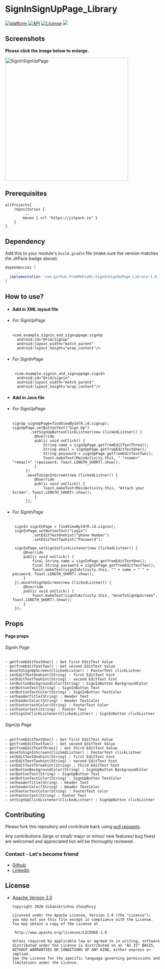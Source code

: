# SignInSignUpPage_Library
[![platform](https://img.shields.io/badge/platform-android-green)](https://www.android.com)
[![API](https://img.shields.io/badge/API-19%2B-brightgreen.svg?style=plastic)](https://android-arsenal.com/api?level=19)
[![License](https://img.shields.io/badge/license-Apache%202-4EB1BA.svg?style=flat-square)](https://www.apache.org/licenses/LICENSE-2.0.html)
[![](https://jitpack.io/v/SibaniKrishnaChoudhury-255/SignInSignUpPage_Library.svg)](https://jitpack.io/#SibaniKrishnaChoudhury-255/SignInSignUpPage_Library)


## Screenshots

**Please click the image below to enlarge.**


<a href="https://user-images.githubusercontent.com/66129155/83489123-9696c100-a4cb-11ea-8600-760b0e31071c.jpg"><img src="https://user-images.githubusercontent.com/66129155/83489123-9696c100-a4cb-11ea-8600-760b0e31071c.jpg" title="SignInSignUpPage" height=400/></a>



## Prerequisites

```
allProjects{
	repositories {
		...
		maven { url "https://jitpack.io" }
	}
}
```

## Dependency

Add this to your module's `build.gradle` file (make sure the version matches the JitPack badge above):

```gradle
dependencies {
	... 
  implementation 'com.github.PremMehta01:SignInSignUpPage_Library:1.0.1'
}
```

## How to use?

- #### Add in XML layout file

- ###### For SignUpPage

      <com.example.signin_and_signuppage.signUp
        android:id="@+id/signup"
        android:layout_width="match_parent"
        android:layout_height="wrap_content"/>

- ###### For SignInPage

       <com.example.signin_and_signuppage.signIn
        android:id="@+id/signin"
        android:layout_width="match_parent"
        android:layout_height="wrap_content"/>

		
- #### Add in Java file

- ###### For SignUpPage

      signUp signUpPage=findViewById(R.id.signup);
      signUpPage.setButtonText("Sign Up")
              .setSignUpButtonClickListner(new ClickedListner() {
                @Override
                public void onClick() {
                    String name = signUpPage.getfromEditTextThree();
                    String email = signUpPage.getfromEditTextOne();
                    String password = signUpPage.getfromEditTextTwo();
                    Toast.makeText(MainActivity.this, " "+name+" "+email+" "+password, Toast.LENGTH_SHORT).show();
                }
            })
            .moveToSignInScreen(new ClickedListner() {
                @Override
                public void onClick() {
                    Toast.makeText(MainActivity.this, "Attach your Screen", Toast.LENGTH_SHORT).show();
                }
            });

 - ###### For SignInPage   
 
        signIn signInPage = findViewById(R.id.signin);
        signInPage.setButtonText("Login")
                .setEditTextOnehint("phone Number")
                .setEditTextTwohint("Password");

        signInPage.setSignInClickListener(new ClickedListner() {
            @Override
            public void onClick() {
                final String name = signInPage.getfromEditTextOne();
                final String password = signInPage.getfromEditTextTwo();
                Toast.makeText(signInActivity.this, "" + name + " " + password, Toast.LENGTH_SHORT).show();
            }
        }).moveToSignUpScreen(new ClickedListner() {
            @Override
            public void onClick() {
                Toast.makeText(signInActivity.this, "moveToSignUpScreen", Toast.LENGTH_SHORT).show();
            }
        });
        
## Props

#### Page props

  ###### SignIn Page

    - getfromEditTextOne() : Get first EditText Value
    - getfromEditTextTwo() : Get second EditText Value
    - moveToSignUpScreen(ClickedListner) : FooterText clickListner
    - setEditTextOnehint(String) : first EditText hint
    - setEditTextTwohint(String) : second EditText hint
    - setButtonBackgroundColor(String) : SignInButton BackgroundColor
    - setButtonText(String) : SignInButton Text
    - setButtonTextColor(String) : SignInButton TextColor
    - setheaderTitle(String) : Header Text
    - setheaderColor(String) : Header TextColor
    - setFootertextColor(String) : FooterText Color
    - setFootertext(String) : Footer Text
    - setSignInClickListener(ClickedListner) : SignInButton clickListner
    
  ###### SignUp Page

    - getfromEditTextOne() : Get first EditText Value
    - getfromEditTextTwo() : Get second EditText Value
    - getfromEditTextThree() : Get third EditText Value
    - moveToSignInScreen(ClickedListner) : FooterText clickListner
    - setEditTextOnehint(String) : first EditText hint
    - setEditTextTwohint(String) : second EditText hint
    - setEditTextThreehint(String) : third EditText hint
    - setButtonBackgroundColor(String) : SignUpButton BackgroundColor
    - setButtonText(String) : SignUpButton Text
    - setButtonTextColor(String) : SignUpButton TextColor
    - setheaderTitle(String) : Header Text
    - setheaderColor(String) : Header TextColor
    - setFootertextColor(String) : FooterText Color
    - setFootertext(String) : Footer Text
    - setSignUpClickListener(ClickedListner) : SignUpButton clickListner

## Contributing

Please fork this repository and contribute back using
[pull requests](https://github.com/SibaniKrishnaChoudhury-255/SignInSignUpPage_Library/pulls).

Any contributions (large or small/ major or minor/ new features/ bug fixes) are welcomed and appreciated
but will be thoroughly reviewed.

### Contact - Let's become friend

- [Github](https://github.com/SibaniKrishnaChoudhury-255/)
- [Linkedin](https://www.linkedin.com/in/sibani-krishna-choudhury/)


## License

* [Apache Version 2.0](http://www.apache.org/licenses/LICENSE-2.0.html)


      Copyright 2020 Sibanikrishna Choudhury

      Licensed under the Apache License, Version 2.0 (the "License");
      you may not use this file except in compliance with the License.
      You may obtain a copy of the License at

       http://www.apache.org/licenses/LICENSE-2.0

      Unless required by applicable law or agreed to in writing, software
      distributed under the License is distributed on an "AS IS" BASIS,
      WITHOUT WARRANTIES OR CONDITIONS OF ANY KIND, either express or implied.
      See the License for the specific language governing permissions and
      limitations under the License.
